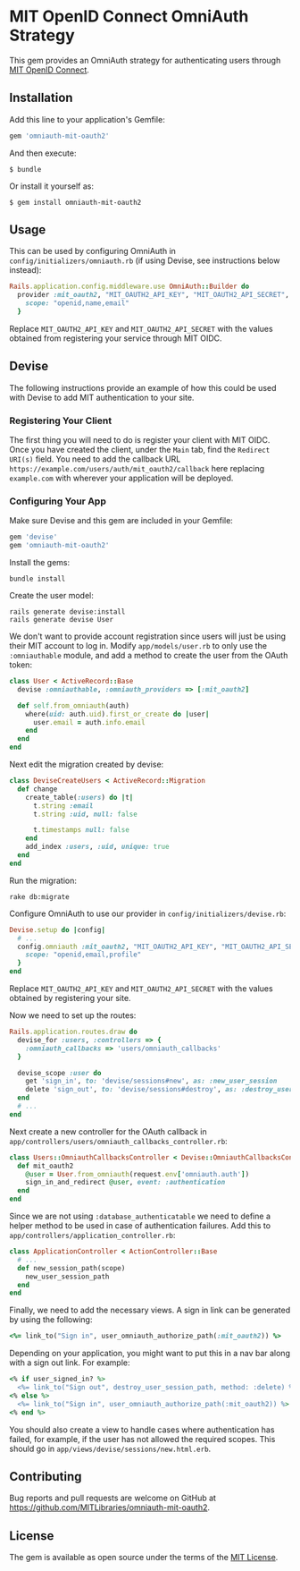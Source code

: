 # MIT OpenID Connect OmniAuth Strategy

This gem provides an OmniAuth strategy for authenticating users through [MIT OpenID Connect](https://oidc.mit.edu/).

## Installation

Add this line to your application's Gemfile:

```ruby
gem 'omniauth-mit-oauth2'
```

And then execute:

    $ bundle

Or install it yourself as:

    $ gem install omniauth-mit-oauth2

## Usage

This can be used by configuring OmniAuth in `config/initializers/omniauth.rb` (if using Devise, see instructions below instead):

```ruby
Rails.application.config.middleware.use OmniAuth::Builder do
  provider :mit_oauth2, "MIT_OAUTH2_API_KEY", "MIT_OAUTH2_API_SECRET", {
    scope: "openid,name,email"
  }
```

Replace `MIT_OAUTH2_API_KEY` and `MIT_OAUTH2_API_SECRET` with the values obtained from registering your service through MIT OIDC.

## Devise

The following instructions provide an example of how this could be used with Devise to add MIT authentication to your site.

### Registering Your Client

The first thing you will need to do is register your client with MIT OIDC. Once you have created the client, under the `Main` tab, find the `Redirect URI(s)` field. You need to add the callback URL `https://example.com/users/auth/mit_oauth2/callback` here replacing `example.com` with wherever your application will be deployed.

### Configuring Your App

Make sure Devise and this gem are included in your Gemfile:

```ruby
gem 'devise'
gem 'omniauth-mit-oauth2'
```

Install the gems:

```
bundle install
```

Create the user model:

```
rails generate devise:install
rails generate devise User
```

We don't want to provide account registration since users will just be using their MIT account to log in. Modify `app/models/user.rb` to only use the `:omniauthable` module, and add a method to create the user from the OAuth token:

```ruby
class User < ActiveRecord::Base
  devise :omniauthable, :omniauth_providers => [:mit_oauth2]

  def self.from_omniauth(auth)
    where(uid: auth.uid).first_or_create do |user|
      user.email = auth.info.email
    end
  end
end
```

Next edit the migration created by devise:

```ruby
class DeviseCreateUsers < ActiveRecord::Migration
  def change
    create_table(:users) do |t|
      t.string :email
      t.string :uid, null: false

      t.timestamps null: false
    end
    add_index :users, :uid, unique: true
  end
end
```

Run the migration:

```
rake db:migrate
```

Configure OmniAuth to use our provider in `config/initializers/devise.rb`:

```ruby
Devise.setup do |config|
  # ...
  config.omniauth :mit_oauth2, "MIT_OAUTH2_API_KEY", "MIT_OAUTH2_API_SECRET", {
    scope: "openid,email,profile"
  }
end
```

Replace `MIT_OAUTH2_API_KEY` and `MIT_OAUTH2_API_SECRET` with the values obtained by registering your site.

Now we need to set up the routes:

```ruby
Rails.application.routes.draw do
  devise_for :users, :controllers => {
    :omniauth_callbacks => 'users/omniauth_callbacks'
  }

  devise_scope :user do
    get 'sign_in', to: 'devise/sessions#new', as: :new_user_session
    delete 'sign_out', to: 'devise/sessions#destroy', as: :destroy_user_session
  end
  # ...
end
```

Next create a new controller for the OAuth callback in `app/controllers/users/omniauth_callbacks_controller.rb`:

```ruby
class Users::OmniauthCallbacksController < Devise::OmniauthCallbacksController
  def mit_oauth2
    @user = User.from_omniauth(request.env['omniauth.auth'])
    sign_in_and_redirect @user, event: :authentication
  end
end
```

Since we are not using `:database_authenticatable` we need to define a helper method to be used in case of authentication failures. Add this to `app/controllers/application_controller.rb`:

```ruby
class ApplicationController < ActionController::Base
  # ...
  def new_session_path(scope)
    new_user_session_path
  end
end
```

Finally, we need to add the necessary views. A sign in link can be generated by using the following:

```ruby
<%= link_to("Sign in", user_omniauth_authorize_path(:mit_oauth2)) %>
```

Depending on your application, you might want to put this in a nav bar along with a sign out link. For example:

```ruby
<% if user_signed_in? %>
  <%= link_to("Sign out", destroy_user_session_path, method: :delete) %>
<% else %>
  <%= link_to("Sign in", user_omniauth_authorize_path(:mit_oauth2)) %>
<% end %>
```

You should also create a view to handle cases where authentication has failed, for example, if the user has not allowed the required scopes. This should go in `app/views/devise/sessions/new.html.erb`.


## Contributing

Bug reports and pull requests are welcome on GitHub at https://github.com/MITLibraries/omniauth-mit-oauth2.


## License

The gem is available as open source under the terms of the [MIT License](http://opensource.org/licenses/MIT).

